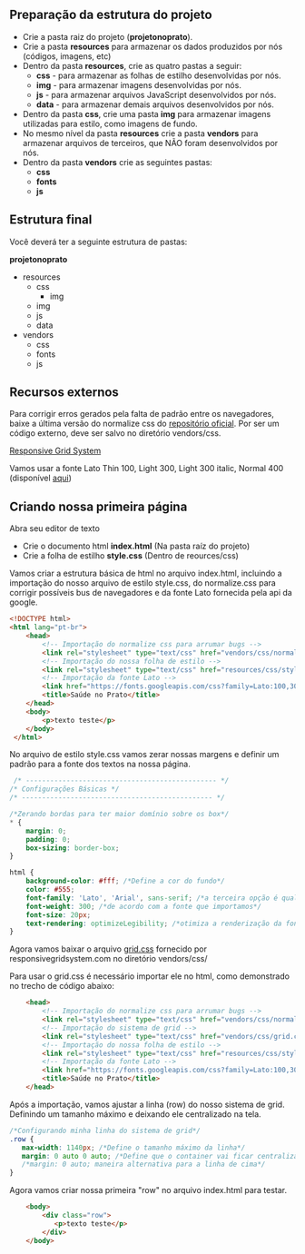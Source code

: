 ## Preparação da estrutura do projeto
 - Crie a pasta raiz do projeto (**projetonoprato**).
 - Crie a pasta **resources** para armazenar os dados produzidos por nós (códigos, imagens, etc)
 - Dentro da pasta **resources**, crie as quatro pastas a seguir: 
    - **css** - para armazenar as folhas de estilho desenvolvidas por nós.
    - **img** - para armazenar imagens desenvolvidas por nós.
    - **js** - para armazenar arquivos JavaScript desenvolvidos por nós.
    - **data** - para armazenar demais arquivos desenvolvidos por nós.
 - Dentro da pasta **css**, crie uma pasta **img** para armazenar imagens utilizadas para estilo, como imagens de fundo.
 - No mesmo nível da pasta  **resources** crie a pasta **vendors** para armazenar arquivos de terceiros, que NÃO foram desenvolvidos por nós. 
 - Dentro da pasta **vendors** crie as seguintes pastas: 
    - **css**
    - **fonts**
    - **js**
  

## Estrutura final
 Você deverá ter a seguinte estrutura de pastas:
 
**projetonoprato**
  - resources
    - css
      - img
    - img
    - js
    - data
  - vendors
    - css
    - fonts
    - js

## Recursos externos
Para corrigir erros gerados pela falta de padrão entre os navegadores, baixe a última versão do normalize css do [repositório oficial](https://github.com/necolas/normalize.css/). Por ser um código externo, deve ser salvo no diretório vendors/css.

[Responsive Grid System](http://www.responsivegridsystem.com/)

Vamos usar a fonte Lato Thin 100, Light 300, Light 300 italic, Normal 400 (disponível [aqui](https://fonts.google.com/))
<link href="https://fonts.googleapis.com/css?family=Lato:100,300,300i,400&amp;subset=latin-ext" rel="stylesheet">

## Criando nossa primeira página
Abra seu editor de texto
 - Crie o documento html **index.html** (Na pasta raíz do projeto) 
 - Crie a folha de estilho **style.css** (Dentro de reources/css)

Vamos criar a estrutura básica de html no arquivo index.html, incluindo a importação do nosso arquivo de estilo style.css, do normalize.css para corrigir possíveis bus de navegadores e da fonte Lato fornecida pela api da google.
```html
<!DOCTYPE html>
<html lang="pt-br">
    <head>
        <!-- Importação do normalize css para arrumar bugs -->
        <link rel="stylesheet" type="text/css" href="vendors/css/normalize.css">
        <!-- Importação do nossa folha de estilo -->
        <link rel="stylesheet" type="text/css" href="resources/css/style.css">
        <!-- Importação da fonte Lato -->
        <link href="https://fonts.googleapis.com/css?family=Lato:100,300,300i,400&amp;subset=latin-ext" rel="stylesheet">
        <title>Saúde no Prato</title>
    </head>
    <body>
        <p>texto teste</p>
    </body>
 </html>

```

No arquivo de estilo style.css vamos zerar nossas margens e definir um padrão para a fonte dos textos na nossa página.

```css
 /* ----------------------------------------------- */
/* Configurações Básicas */
/* ----------------------------------------------- */

/*Zerando bordas para ter maior domínio sobre os box*/
* {
    margin: 0;
    padding: 0;
    box-sizing: border-box;
}

html {
    background-color: #fff; /*Define a cor do fundo*/
    color: #555;
    font-family: 'Lato', 'Arial', sans-serif; /*a terceira opção é qualquer fonte daquela família, note que o nome da família não esta entre aspas.*/
    font-weight: 300; /*de acordo com a fonte que importamos*/
    font-size: 20px;
    text-rendering: optimizeLegibility; /*otimiza a renderização da fonte para letura, tendo uma melhor qualidade*/
}

```

Agora vamos baixar o arquivo [grid.css]() fornecido por responsivegridsystem.com no diretório vendors/css/

Para usar o grid.css é necessário importar ele no html, como demonstrado no trecho de código abaixo:

```html
    <head>
        <!-- Importação do normalize css para arrumar bugs -->
        <link rel="stylesheet" type="text/css" href="vendors/css/normalize.css">
        <!-- Importação do sistema de grid -->
        <link rel="stylesheet" type="text/css" href="vendors/css/grid.css">
        <!-- Importação do nossa folha de estilo -->
        <link rel="stylesheet" type="text/css" href="resources/css/style.css">
        <!-- Importação da fonte Lato -->
        <link href="https://fonts.googleapis.com/css?family=Lato:100,300,300i,400&amp;subset=latin-ext" rel="stylesheet">
        <title>Saúde no Prato</title>
    </head>
```

Após a importação, vamos ajustar a linha (row) do nosso sistema de grid. Definindo um tamanho máximo e deixando ele centralizado na tela.

```css
/*Configurando minha linha do sistema de grid*/
.row {
   max-width: 1140px; /*Define o tamanho máximo da linha*/
   margin: 0 auto 0 auto; /*Define que o container vai ficar centralizado*/
   /*margin: 0 auto; maneira alternativa para a linha de cima*/
}
```
Agora vamos criar nossa primeira "row" no arquivo index.html para testar.

```html
    <body>
        <div class="row">
           <p>texto teste</p>
        </div>
    </body>
```

